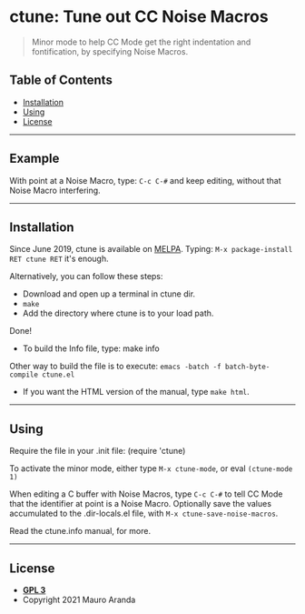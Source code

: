 # ctune: Tune out CC Noise Macros

> Minor mode to help CC Mode get the right indentation and fontification,
by specifying Noise Macros.

## Table of Contents

- [Installation](#installation)
- [Using](#using)
- [License](#license)


---

## Example

With point at a Noise Macro, type:
`C-c C-#`
and keep editing, without that Noise Macro interfering.

---

## Installation

Since June 2019, ctune is available on [MELPA](https://melpa.org/).
Typing:
`M-x package-install RET ctune RET`
it's enough.

Alternatively, you can follow these steps:

- Download and open up a terminal in ctune dir.
- `make`
- Add the directory where ctune is to your load path.

Done!

- To build the Info file, type: make info

Other way to build the file is to execute:
`emacs -batch -f batch-byte-compile ctune.el`

- If you want the HTML version of the manual, type `make html`.

---

## Using

Require the file in your .init file:
(require 'ctune)

To activate the minor mode, either type `M-x ctune-mode`, or eval
`(ctune-mode 1)`

When editing a C buffer with Noise Macros, type `C-c C-#` to tell CC
Mode that the identifier at point is a Noise Macro.
Optionally save the values accumulated to the .dir-locals.el file,
with `M-x ctune-save-noise-macros`.

Read the ctune.info manual, for more.

---

## License

- **[GPL 3](https://www.gnu.org/licenses/gpl-3.0-standalone.html)**
- Copyright 2021 Mauro Aranda
